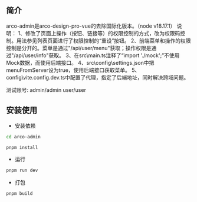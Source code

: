 ## 简介

arco-admin是arco-design-pro-vue的去除国际化版本。（node v18.17.1）
说明：
1、修改了页面上操作（按钮、链接等）的权限控制的方式，改为权限码控制。用法参见列表页面进行了权限控制的“重设”按钮。
2、前端菜单和操作的权限控制是分开的。菜单是通过"/api/user/menu"获取；操作权限是通过"/api/user/info"获取。
3、在src\main.ts注释了“import './mock';”不使用Mock数据，而使用后端接口。
4、src\config\settings.json中把menuFromServer设为true，使用后端接口获取菜单。
5、config\vite.config.dev.ts中配置了代理，指定了后端地址，同时解决跨域问题。

测试账号: admin/admin user/user

## 安装使用

- 安装依赖

```bash
cd arco-admin

pnpm install

```

- 运行

```bash
pnpm run dev
```

- 打包

```bash
pnpm build
```


